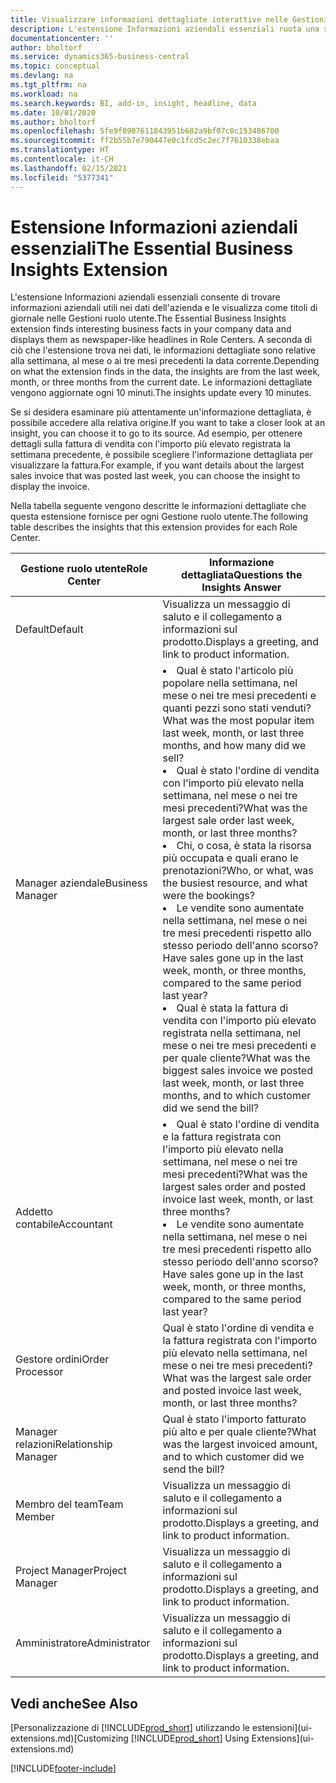 ```yaml
---
title: Visualizzare informazioni dettagliate interattive nelle Gestioni ruolo utente | Documenti di Microsoft
description: L'estensione Informazioni aziendali essenziali ruota una serie di informazioni dettagliate aziendali nelle Gestioni ruolo utente.
documentationcenter: ''
author: bholtorf
ms.service: dynamics365-business-central
ms.topic: conceptual
ms.devlang: na
ms.tgt_pltfrm: na
ms.workload: na
ms.search.keywords: BI, add-in, insight, headline, data
ms.date: 10/01/2020
ms.author: bholtorf
ms.openlocfilehash: 5fe9f0907611843951b682a9bf07c0c153486700
ms.sourcegitcommit: ff2b55b7e790447e0c1fcd5c2ec7f7610338ebaa
ms.translationtype: HT
ms.contentlocale: it-CH
ms.lasthandoff: 02/15/2021
ms.locfileid: "5377341"
---
```

# <a name="the-essential-business-insights-extension"></a><span data-ttu-id="ec9ac-103">Estensione Informazioni aziendali essenziali</span><span class="sxs-lookup"><span data-stu-id="ec9ac-103">The Essential Business Insights Extension</span></span>
<span data-ttu-id="ec9ac-104">L'estensione Informazioni aziendali essenziali consente di trovare informazioni aziendali utili nei dati dell'azienda e le visualizza come titoli di giornale nelle Gestioni ruolo utente.</span><span class="sxs-lookup"><span data-stu-id="ec9ac-104">The Essential Business Insights extension finds interesting business facts in your company data and displays them as newspaper-like headlines in Role Centers.</span></span> <span data-ttu-id="ec9ac-105">A seconda di ciò che l'estensione trova nei dati, le informazioni dettagliate sono relative alla settimana, al mese o ai tre mesi precedenti la data corrente.</span><span class="sxs-lookup"><span data-stu-id="ec9ac-105">Depending on what the extension finds in the data, the insights are from the last week, month, or three months from the current date.</span></span> <span data-ttu-id="ec9ac-106">Le informazioni dettagliate vengono aggiornate ogni 10 minuti.</span><span class="sxs-lookup"><span data-stu-id="ec9ac-106">The insights update every 10 minutes.</span></span>  

<span data-ttu-id="ec9ac-107">Se si desidera esaminare più attentamente un'informazione dettagliata, è possibile accedere alla relativa origine.</span><span class="sxs-lookup"><span data-stu-id="ec9ac-107">If you want to take a closer look at an insight, you can choose it to go to its source.</span></span> <span data-ttu-id="ec9ac-108">Ad esempio, per ottenere dettagli sulla fattura di vendita con l'importo più elevato registrata la settimana precedente, è possibile scegliere l'informazione dettagliata per visualizzare la fattura.</span><span class="sxs-lookup"><span data-stu-id="ec9ac-108">For example, if you want details about the largest sales invoice that was posted last week, you can choose the insight to display the invoice.</span></span>

<span data-ttu-id="ec9ac-109">Nella tabella seguente vengono descritte le informazioni dettagliate che questa estensione fornisce per ogni Gestione ruolo utente.</span><span class="sxs-lookup"><span data-stu-id="ec9ac-109">The following table describes the insights that this extension provides for each Role Center.</span></span>

|<span data-ttu-id="ec9ac-110">Gestione ruolo utente</span><span class="sxs-lookup"><span data-stu-id="ec9ac-110">Role Center</span></span>|<span data-ttu-id="ec9ac-111">Informazione dettagliata</span><span class="sxs-lookup"><span data-stu-id="ec9ac-111">Questions the Insights Answer</span></span>|
|----|-----|
|<span data-ttu-id="ec9ac-112">Default</span><span class="sxs-lookup"><span data-stu-id="ec9ac-112">Default</span></span>|<span data-ttu-id="ec9ac-113">Visualizza un messaggio di saluto e il collegamento a informazioni sul prodotto.</span><span class="sxs-lookup"><span data-stu-id="ec9ac-113">Displays a greeting, and link to product information.</span></span>|
|<span data-ttu-id="ec9ac-114">Manager aziendale</span><span class="sxs-lookup"><span data-stu-id="ec9ac-114">Business Manager</span></span>|<li> <span data-ttu-id="ec9ac-115">Qual è stato l'articolo più popolare nella settimana, nel mese o nei tre mesi precedenti e quanti pezzi sono stati venduti?</span><span class="sxs-lookup"><span data-stu-id="ec9ac-115">What was the most popular item last week, month, or last three months, and how many did we sell?</span></span><br><li> <span data-ttu-id="ec9ac-116">Qual è stato l'ordine di vendita con l'importo più elevato nella settimana, nel mese o nei tre mesi precedenti?</span><span class="sxs-lookup"><span data-stu-id="ec9ac-116">What was the largest sale order last week, month, or last three months?</span></span><br><li> <span data-ttu-id="ec9ac-117">Chi, o cosa, è stata la risorsa più occupata e quali erano le prenotazioni?</span><span class="sxs-lookup"><span data-stu-id="ec9ac-117">Who, or what, was the busiest resource, and what were the bookings?</span></span><br><li> <span data-ttu-id="ec9ac-118">Le vendite sono aumentate nella settimana, nel mese o nei tre mesi precedenti rispetto allo stesso periodo dell'anno scorso?</span><span class="sxs-lookup"><span data-stu-id="ec9ac-118">Have sales gone up in the last week, month, or three months, compared to the same period last year?</span></span><br><li> <span data-ttu-id="ec9ac-119">Qual è stata la fattura di vendita con l'importo più elevato registrata nella settimana, nel mese o nei tre mesi precedenti e per quale cliente?</span><span class="sxs-lookup"><span data-stu-id="ec9ac-119">What was the biggest sales invoice we posted last week, month, or last three months, and to which customer did we send the bill?</span></span></li> |
|<span data-ttu-id="ec9ac-120">Addetto contabile</span><span class="sxs-lookup"><span data-stu-id="ec9ac-120">Accountant</span></span>|<li> <span data-ttu-id="ec9ac-121">Qual è stato l'ordine di vendita e la fattura registrata con l'importo più elevato nella settimana, nel mese o nei tre mesi precedenti?</span><span class="sxs-lookup"><span data-stu-id="ec9ac-121">What was the largest sales order and posted invoice last week, month, or last three months?</span></span><br><li> <span data-ttu-id="ec9ac-122">Le vendite sono aumentate nella settimana, nel mese o nei tre mesi precedenti rispetto allo stesso periodo dell'anno scorso?</span><span class="sxs-lookup"><span data-stu-id="ec9ac-122">Have sales gone up in the last week, month, or three months, compared to the same period last year?</span></span> |
|<span data-ttu-id="ec9ac-123">Gestore ordini</span><span class="sxs-lookup"><span data-stu-id="ec9ac-123">Order Processor</span></span>| <span data-ttu-id="ec9ac-124">Qual è stato l'ordine di vendita e la fattura registrata con l'importo più elevato nella settimana, nel mese o nei tre mesi precedenti?</span><span class="sxs-lookup"><span data-stu-id="ec9ac-124">What was the largest sale order and posted invoice last week, month, or last three months?</span></span>|
|<span data-ttu-id="ec9ac-125">Manager relazioni</span><span class="sxs-lookup"><span data-stu-id="ec9ac-125">Relationship Manager</span></span>| <span data-ttu-id="ec9ac-126">Qual è stato l'importo fatturato più alto e per quale cliente?</span><span class="sxs-lookup"><span data-stu-id="ec9ac-126">What was the largest invoiced amount, and to which customer did we send the bill?</span></span>|
|<span data-ttu-id="ec9ac-127">Membro del team</span><span class="sxs-lookup"><span data-stu-id="ec9ac-127">Team Member</span></span>| <span data-ttu-id="ec9ac-128">Visualizza un messaggio di saluto e il collegamento a informazioni sul prodotto.</span><span class="sxs-lookup"><span data-stu-id="ec9ac-128">Displays a greeting, and link to product information.</span></span>|
|<span data-ttu-id="ec9ac-129">Project Manager</span><span class="sxs-lookup"><span data-stu-id="ec9ac-129">Project Manager</span></span>| <span data-ttu-id="ec9ac-130">Visualizza un messaggio di saluto e il collegamento a informazioni sul prodotto.</span><span class="sxs-lookup"><span data-stu-id="ec9ac-130">Displays a greeting, and link to product information.</span></span>|
|<span data-ttu-id="ec9ac-131">Amministratore</span><span class="sxs-lookup"><span data-stu-id="ec9ac-131">Administrator</span></span>| <span data-ttu-id="ec9ac-132">Visualizza un messaggio di saluto e il collegamento a informazioni sul prodotto.</span><span class="sxs-lookup"><span data-stu-id="ec9ac-132">Displays a greeting, and link to product information.</span></span>|

## <a name="see-also"></a><span data-ttu-id="ec9ac-133">Vedi anche</span><span class="sxs-lookup"><span data-stu-id="ec9ac-133">See Also</span></span>
<span data-ttu-id="ec9ac-134">[Personalizzazione di [!INCLUDE[prod_short](includes/prod_short.md)] utilizzando le estensioni](ui-extensions.md)</span><span class="sxs-lookup"><span data-stu-id="ec9ac-134">[Customizing [!INCLUDE[prod_short](includes/prod_short.md)] Using Extensions](ui-extensions.md)</span></span>


[!INCLUDE[footer-include](includes/footer-banner.md)]